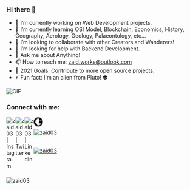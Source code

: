 ### Hi there 👋

- 🔭 I’m currently working on Web Development projects.
- 🌱 I’m currently learning OSI Model, Blockchain, Economics, History, Geography, Aerology, Geology, Palaeontology, etc...
- 👯 I’m looking to collaborate with other Creators and Wanderers!
- 🤔 I’m looking for help with Backend Development.
- 💬 Ask me about Anything!
- 📫 How to reach me: zaid.works@outlook.com
- 🥅 2021 Goals: Contribute to more open source projects.
- ⚡ Fun fact: I'm an alien from Pluto! 👽

<img alt="GIF" src="https://github.com/abhisheknaiidu/abhisheknaiidu/blob/master/code.gif?raw=true" width="500" />

<br>

### Connect with me:

[<img align="left" alt="zaid03 | Instagram" width="24px" src="https://cdn.jsdelivr.net/npm/simple-icons@v3/icons/instagram.svg" />][instagram]

[<img align="left" alt="zaid03 | Twitter" width="24px" src="https://cdn.jsdelivr.net/npm/simple-icons@v3/icons/twitter.svg" />][twitter]

[<img align="left" alt="zaid03 | LinkedIn" width="24px" src="https://cdn.jsdelivr.net/npm/simple-icons@v3/icons/linkedin.svg" />][linkedin]

[<img align="left" alt="zaid.works" width="24px" src="https://raw.githubusercontent.com/iconic/open-iconic/master/svg/globe.svg" />][website]

[website]: http://zaid.works
[twitter]: https://twitter.com/zaid03_
[instagram]: https://instagram.com/zaid03
[linkedin]: https://linkedin.com/in/zaid03

<br>

<p><img align="left" src="https://github-readme-stats.vercel.app/api/top-langs?username=zaid03&show_icons=true&locale=en&layout=compact" alt="zaid03" /></p>

<br>
<br>

<p align="left"> <a href="https://github.com/ryo-ma/github-profile-trophy"><img src="https://github-profile-trophy.vercel.app/?username=zaid03" alt="zaid03" /></a> </p>

<br>
<br>

<p align="left"> <img src="https://komarev.com/ghpvc/?username=zaid03&label=Profile%20views&color=0e75b6&style=flat" alt="zaid03" /> </p>

<br>
